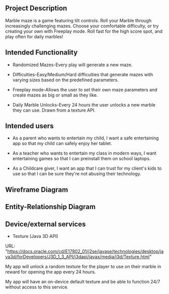 ## Project Description

Marble maze is a game featuring tilt controls. Roll your Marble through increasingly challenging mazes. Choose your comfortable difficulty, or try creating your own with Freeplay mode. Roll fast for the high score spot, and play often for daily marbles!

## Intended Functionality

* Randomized Mazes-Every play will generate a new maze.

* Difficulties-Easy/Medium/Hard difficulties that generate mazes with varying sizes based on the predefined parameters.

* Freeplay mode-Allows the user to set their own maze parameters and create mazes as big or small as they like.

* Daily Marble Unlocks-Every 24 hours the user unlocks a new marble they can use. Drawn from a texture API.

## Intended users

* As a parent who wants to entertain my child, I want a safe entertaining app so that my child can safely enjoy her tablet.

* As a teacher who wants to entertain my class in modern ways, I want entertaining games so that I can preinstall them on school laptops.

* As a Childcare giver, I want an app that I can trust for my client's kids to use so that I can be sure they're not abusing their technology.

## Wireframe Diagram

## Entity-Relationship Diagram

## Device/external services

* Texture (Java 3D API)

URL: "https://docs.oracle.com/cd/E17802_01/j2se/javase/technologies/desktop/java3d/forDevelopers/J3D_1_3_API/j3dapi/javax/media/j3d/Texture.html"

My app will unlock a random texture for the player to use on their marble in reward for opening the app every 24 hours.

My app will have an on-device default texture and be able to function 24/7 without access to this service.